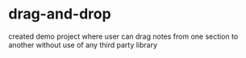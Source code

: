 # drag-and-drop
created demo project where user can drag notes from one section to another without use of any third party library
